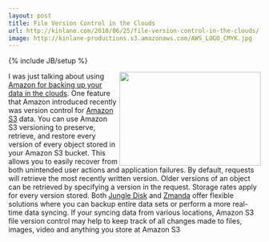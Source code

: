 ```yaml
---
layout: post
title: File Version Control in the Clouds
url: http://kinlane.com/2010/06/25/file-version-control-in-the-clouds/
image: http://kinlane-productions.s3.amazonaws.com/AWS_LOGO_CMYK.jpg
---
```

{% include JB/setup %}
<p>
     <img class="alignnone c1" title="Amazon S3" src="http://kinlane-productions.s3.amazonaws.com/AWS_LOGO_CMYK.jpg" alt="" width="282" height="187" align="right" />I was just talking about using <a href="http://www.kinlane.com/2010/06/small-business-backup-and-recover-in-the-amazon-cloud/">Amazon for backing up your data in the clouds</a>. One feature that Amazon introduced recently was version control for <a href="http://www.kinlane.com/category/amazon/amazon-s3/">Amazon S3</a> data. You can use Amazon S3 versioning to preserve, retrieve, and restore every version of every object stored in your Amazon S3 bucket. This allows you to easily recover from both unintended user actions and application failures. By default, requests will retrieve the most recently written version. Older versions of an object can be retrieved by specifying a version in the request. Storage rates apply for every version stored. Both <a href="https://www.jungledisk.com/">Jungle Disk</a> and <a href="http://www.zmanda.com/cloud-backup.html">Zmanda</a> offer flexible solutions where you can backup entire data sets or perform a more real-time data syncing. If your syncing data from various locations, Amazon S3 file version control may help to keep track of all changes made to files, images, video and anything you store at Amazon S3
</p>